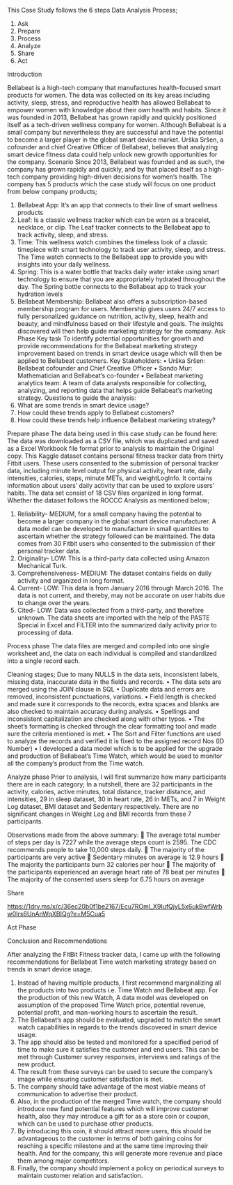 This Case Study follows the 6 steps Data Analysis Process;
1.	Ask
2.	Prepare
3.	Process
4.	Analyze
5.	Share 
6.	Act

Introduction

Bellabeat is a high-tech company that manufactures health-focused smart products for women. The data was collected on its key areas including activity, sleep, stress, and reproductive health has allowed Bellabeat to empower women with knowledge about their own health and habits. Since it was founded in 2013, Bellabeat has grown rapidly and quickly positioned itself as a tech-driven wellness company for women. Although Bellabeat is a small company but nevertheless they are successful and have the potential to become a larger player in the global smart device market. Urška Sršen, a cofounder and chief Creative Officer of Bellabeat, believes that analyzing smart device fitness data could help unlock new growth opportunities for the company.
Scenario
Since 2013, Bellabeat was founded and as such, the company has grown rapidly and quickly, and by that placed itself as a high-tech company providing high-driven decisions for women’s health. The company has 5 products which the case study will focus on one product from below company products;
1.	Bellabeat App: It’s an app that connects to their line of smart wellness products
2.	Leaf: Is a classic wellness tracker which can be worn as a bracelet, necklace, or clip. The Leaf tracker connects to the Bellabeat app to track activity, sleep, and stress.
3.	Time: This wellness watch combines the timeless look of a classic timepiece with smart technology to track user activity, sleep, and stress. The Time watch connects to the Bellabeat app to provide you with insights into your daily wellness.
4.	Spring: This is a water bottle that tracks daily water intake using smart technology to ensure that you are appropriately hydrated throughout the day. The Spring bottle connects to the Bellabeat app to track your hydration levels
5.	Bellabeat Membership: Bellabeat also offers a subscription-based membership program for users. Membership gives users 24/7 access to fully personalized guidance on nutrition, activity, sleep, health and beauty, and mindfulness based on their lifestyle and goals.
 The insights discovered will then help guide marketing strategy for the company.
Ask Phase
Key task
To identify potential opportunities for growth and provide recommendations for the Bellabeat marketing strategy improvement based on trends in smart device usage which will then be applied to Bellabeat customers.
Key Stakeholders:
•	Urška Sršen: Bellabeat cofounder and Chief Creative Officer
•	Sando Mur: Mathematician and Bellabeat’s co-founder
•	Bellabeat marketing analytics team: A team of data analysts responsible for collecting, analyzing, and reporting data that helps guide Bellabeat’s marketing strategy.
 Questions to guide the analysis:
1.	What are some trends in smart device usage?
2.	How could these trends apply to Bellabeat customers?
3.	How could these trends help influence Bellabeat marketing strategy?

Prepare phase
The data being used in this case study can be found here: 
The data was downloaded as a CSV file, which was duplicated and saved as a Excel Workbook file format prior to analysis to maintain the Original copy. This Kaggle dataset contains personal fitness tracker data from thirty Fitbit users. These users consented to the submission of personal tracker data, including minute level output for physical activity, heart rate, daily intensities, calories, steps, minute METs, and weightLogInfo. It contains information about users’ daily activity that can be used to explore users’ habits. The data set consist of 18 CSV files organized in long format.
Whether the dataset follows the ROCCC Analysis as mentioned below;
1.	Reliability- MEDIUM, for a small company having the potential to become a larger company in the global smart device manufacturer. A data model can be developed to manufacture in small quantities to ascertain whether the strategy followed can be maintained. The data comes from 30 Fitbit users who consented to the submission of their personal tracker data.
2.	Originality- LOW: This is a third-party data collected using Amazon Mechanical Turk.
3.	Comprehensiveness- MEDIUM: The dataset contains fields on daily activity and organized in long format.
4.	Current- LOW: This data is from January 2016 through March 2016. The data is not current, and thereby, may not be accurate on user habits due to change over the years.
5.	Cited- LOW: Data was collected from a third-party, and therefore unknown.
The data sheets are imported with the help of the PASTE Special in Excel and FILTER into the summarized daily activity prior to processing of data.

Process phase
The data files are merged and compiled into one single worksheet and, the data on each individual is compiled and standardized into a single record each.

Cleaning stages;
Due to many NULLS in the data sets, inconsistent labels, missing data, inaccurate data in the fields and records.
•	The data sets are merged using the JOIN clause in SQL
•	Duplicate data and errors are removed, inconsistent punctuations, variations.
•	Field length is checked and made sure it corresponds to the records, extra spaces and blanks are also checked to maintain accuracy during analysis.
•	Spellings and inconsistent capitalization are checked along with other typos.
•	The sheet’s formatting is checked through the clear formatting tool and made sure the criteria mentioned is met.
•	The Sort and Filter functions are used to analyze the records and verified it is fixed to the assigned record Nos (ID Number)
•	I developed a data model which is to be applied for the upgrade and production of Bellabeat’s Time Watch, which would be used to monitor all the company’s product from the Time watch.

Analyze phase
Prior to analysis, I will first summarize how many participants there are in each category;
In a nutshell, there are 32 participants in the activity, calories, active minutes, total distance, tracker distance, and intensities, 29 in sleep dataset, 30 in heart rate, 26 in METs, and 7 in Weight Log dataset, BMI dataset and Sedentary respectively.
There are no significant changes in Weight Log and BMI records from these 7 participants.

Observations made from the above summary:
	The average total number of steps per day is 7227 while the average steps count is 2595. The CDC recommends people to take 10,000 steps daily.
	The majority of the participants are very active
	Sedentary minutes on average is 12.9 hours
	The majority the participants burn 32 calories per hour
	The majority of the participants experienced an average heart rate of 78 beat per minutes
	The majority of the consented users sleep for 6.75 hours on average


Share

https://1drv.ms/x/c/36ec20b0f1be2167/Ecu7ROml_X9IufQjyL5x6ukBwfWrbw0Irs6UnAnWqXBIQg?e=M5Cua5

Act Phase

Conclusion and Recommendations

After analyzing the FitBit Fitness tracker data, I came up with the following recommendations for Bellabeat Time watch marketing strategy based on trends in smart device usage.
1.	Instead of having multiple products, I first recommend marginalizing all the products into two products i.e. Time Watch and Bellabeat app. For the production of this new Watch, A data model was developed on assumption of the proposed Time Watch price, potential revenue, potential profit, and man-working hours to ascertain the result.
2.	The Bellabeat’s app should be evaluated, upgraded to match the smart watch capabilities in regards to the trends discovered in smart device usage.
3.	The app should also be tested and monitored for a specified period of time to make sure it satisfies the customer and end users. This can be met through Customer survey responses, interviews and ratings of the new product.
4.	The result from these surveys can be used to secure the company’s image while ensuring customer satisfaction is met.
5.	The company should take advantage of the most viable means of communication to advertise their product.
6.	Also, in the production of the merged Time watch, the company should introduce new fand potential features which will improve customer health, also they may introduce a gift for as a store coin or coupon, which can be used to purchase other products.
7.	By introducing this coin, it should attract more users, this should be advantageous to the customer in terms of both gaining coins for reaching a specific milestone and at the same time improving their health. And for the company, this will generate more revenue and place them among major competitors.
8.	Finally, the company should implement a policy on periodical surveys to maintain customer relation and satisfaction.
